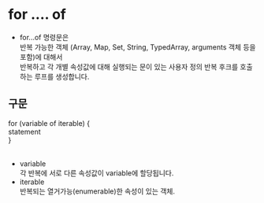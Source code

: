 # for .... of 
- for...of 명령문은 <br/>
반복 가능한 객체 (Array, Map, Set, String, TypedArray, arguments 객체 등을 포함)에 대해서 <br/>
반복하고 각 개별 속성값에 대해 실행되는 문이 있는 사용자 정의 반복 후크를 호출하는 루프를 생성합니다.


## 구문 

for (variable of iterable) {   <br/>
  statement  <br/>
} <br/><br/>

- variable <br/>
    각 반복에 서로 다른 속성값이 variable에 할당됩니다. <br/>
- iterable <br/>
    반복되는 열거가능(enumerable)한 속성이 있는 객체. <br/>